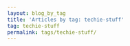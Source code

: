 ```yaml
---
layout: blog_by_tag
title: 'Articles by tag: techie-stuff'
tag: techie-stuff
permalink: tags/techie-stuff/
---
```

